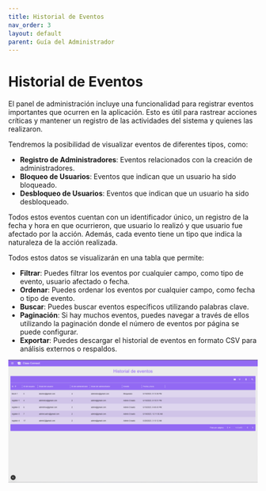 ```yaml
---
title: Historial de Eventos
nav_order: 3
layout: default
parent: Guía del Administrador
---
```


# Historial de Eventos

El panel de administración incluye una funcionalidad para registrar eventos importantes que ocurren en la aplicación. Esto es útil para rastrear acciones críticas y mantener un registro de las actividades del sistema y quienes las realizaron.

Tendremos la posibilidad de visualizar eventos de diferentes tipos, como:

- **Registro de Administradores**: Eventos relacionados con la creación de administradores.
- **Bloqueo de Usuarios**: Eventos que indican que un usuario ha sido bloqueado.
- **Desbloqueo de Usuarios**: Eventos que indican que un usuario ha sido desbloqueado.

Todos estos eventos cuentan con un identificador único, un registro de la fecha y hora en que ocurrieron, que usuario lo realizó y que usuario fue afectado por la acción. Además, cada evento tiene un tipo que indica la naturaleza de la acción realizada.

Todos estos datos se visualizarán en una tabla que permite:

- **Filtrar**: Puedes filtrar los eventos por cualquier campo, como tipo de evento, usuario afectado o fecha.
- **Ordenar**: Puedes ordenar los eventos por cualquier campo, como fecha o tipo de evento.
- **Buscar**: Puedes buscar eventos específicos utilizando palabras clave.
- **Paginación**: Si hay muchos eventos, puedes navegar a través de ellos utilizando la paginación donde el número de eventos por página se puede configurar.
- **Exportar**: Puedes descargar el historial de eventos en formato CSV para análisis externos o respaldos.

![Pantalla de Eventos del Panel de Administración](/assets/admin/events.jpeg)
